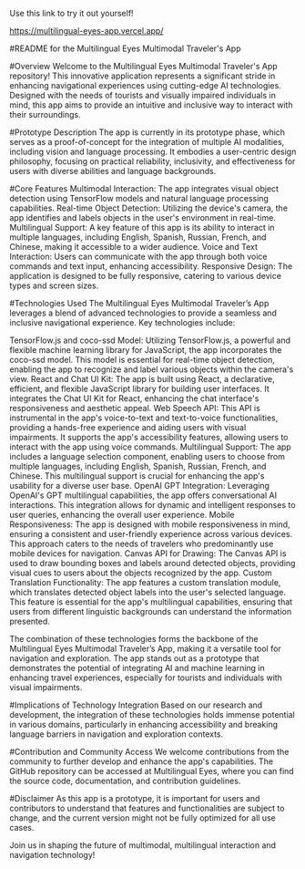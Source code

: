 Use this link to try it out yourself! 

https://multilingual-eyes-app.vercel.app/ 


#README for the Multilingual Eyes Multimodal Traveler's App

#Overview
Welcome to the Multilingual Eyes Multimodal Traveler's App repository! This innovative application represents a significant stride in enhancing navigational experiences using cutting-edge AI technologies. Designed with the needs of tourists and visually impaired individuals in mind, this app aims to provide an intuitive and inclusive way to interact with their surroundings.

#Prototype Description
The app is currently in its prototype phase, which serves as a proof-of-concept for the integration of multiple AI modalities, including vision and language processing. It embodies a user-centric design philosophy, focusing on practical reliability, inclusivity, and effectiveness for users with diverse abilities and language backgrounds.

#Core Features
Multimodal Interaction: The app integrates visual object detection using TensorFlow models and natural language processing capabilities.
Real-time Object Detection: Utilizing the device's camera, the app identifies and labels objects in the user's environment in real-time.
Multilingual Support: A key feature of this app is its ability to interact in multiple languages, including English, Spanish, Russian, French, and Chinese, making it accessible to a wider audience.
Voice and Text Interaction: Users can communicate with the app through both voice commands and text input, enhancing accessibility.
Responsive Design: The application is designed to be fully responsive, catering to various device types and screen sizes.

#Technologies Used
The Multilingual Eyes Multimodal Traveler’s App leverages a blend of advanced technologies to provide a seamless and inclusive navigational experience. Key technologies include:

TensorFlow.js and coco-ssd Model: Utilizing TensorFlow.js, a powerful and flexible machine learning library for JavaScript, the app incorporates the coco-ssd model. This model is essential for real-time object detection, enabling the app to recognize and label various objects within the camera's view.
React and Chat UI Kit: The app is built using React, a declarative, efficient, and flexible JavaScript library for building user interfaces. It integrates the Chat UI Kit for React, enhancing the chat interface's responsiveness and aesthetic appeal.
Web Speech API: This API is instrumental in the app's voice-to-text and text-to-voice functionalities, providing a hands-free experience and aiding users with visual impairments. It supports the app's accessibility features, allowing users to interact with the app using voice commands.
Multilingual Support: The app includes a language selection component, enabling users to choose from multiple languages, including English, Spanish, Russian, French, and Chinese. This multilingual support is crucial for enhancing the app's usability for a diverse user base.
OpenAI GPT Integration: Leveraging OpenAI's GPT multilingual capabilities, the app offers conversational AI interactions. This integration allows for dynamic and intelligent responses to user queries, enhancing the overall user experience.
Mobile Responsiveness: The app is designed with mobile responsiveness in mind, ensuring a consistent and user-friendly experience across various devices. This approach caters to the needs of travelers who predominantly use mobile devices for navigation.
Canvas API for Drawing: The Canvas API is used to draw bounding boxes and labels around detected objects, providing visual cues to users about the objects recognized by the app.
Custom Translation Functionality: The app features a custom translation module, which translates detected object labels into the user's selected language. This feature is essential for the app's multilingual capabilities, ensuring that users from different linguistic backgrounds can understand the information presented.

The combination of these technologies forms the backbone of the Multilingual Eyes Multimodal Traveler’s App, making it a versatile tool for navigation and exploration. The app stands out as a prototype that demonstrates the potential of integrating AI and machine learning in enhancing travel experiences, especially for tourists and individuals with visual impairments.

#Implications of Technology Integration
Based on our research and development, the integration of these technologies holds immense potential in various domains, particularly in enhancing accessibility and breaking language barriers in navigation and exploration contexts.

#Contribution and Community Access
We welcome contributions from the community to further develop and enhance the app's capabilities. The GitHub repository can be accessed at Multilingual Eyes, where you can find the source code, documentation, and contribution guidelines.

#Disclaimer
As this app is a prototype, it is important for users and contributors to understand that features and functionalities are subject to change, and the current version might not be fully optimized for all use cases.

Join us in shaping the future of multimodal, multilingual interaction and navigation technology!

